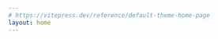 ```yaml
---
# https://vitepress.dev/reference/default-theme-home-page
layout: home
---
```

<script setup>
import Home from '@/components/home.vue'
</script>

<Home />
